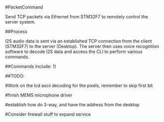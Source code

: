 #PacketCommand

Send TCP packets via Ethernet from STM32F7 to remotely control the server system.

##Process

I2S audio data is sent via an established TCP connection from the client (STM32F7) to the server (Desktop). The server then uses voice recognition software to decode I2S data and access the CLI to perform various commands.

##Commands Include:
 1)


##TODO:

#Work on the lcd ascii decoding for the pixels, remember to skip first bit

#finish MEMS microphone driver

#establish how do 3-way, and have the address from the desktop

#Consider firewall stuff to expand service
 
